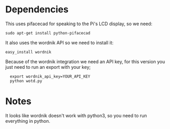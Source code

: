 # Dependencies

This uses pifacecad for speaking to the Pi's LCD display, so we need:

`sudo apt-get install python-pifacecad`

It also uses the wordnik API so we need to install it:

`easy_install wordnik`

Because of the wordnik integration we need an API key, for this version you just need to run an export with your key;

```
  export wordnik_api_key=YOUR_API_KEY
  python wotd.py

```

# Notes

It looks like wordnik doesn't work with python3, so you need to run everything in python.
